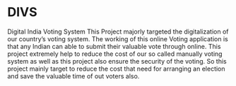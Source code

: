 # DIVS
Digital India Voting System
This Project majorly targeted the digitalization of our country’s voting system. The working of this online
Voting application is that any Indian can able to submit their valuable vote through online. This project extremely
help to reduce the cost of our so called manually voting system as well as this project also ensure the security of
the voting. So this project mainly target to reduce the cost that need for arranging an election and save the valuable
time of out voters also.
